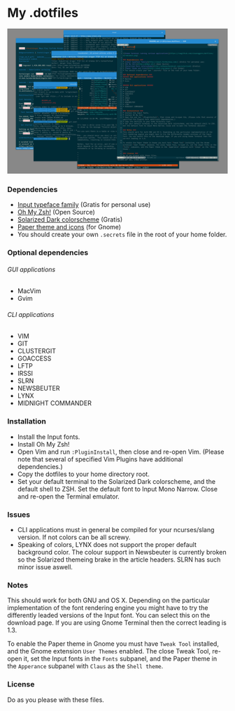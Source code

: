 My .dotfiles
============

![Gnome terminal running various applications](https://raw.githubusercontent.com/clauseggers/dotfiles/master/screenshot.png)

### Dependencies ###
* [Input typeface family](http://input.fontbureau.com/) (Gratis for personal use)
* [Oh My Zsh!](http://ohmyz.sh/) (Open Source)
* [Solarized Dark colorscheme](http://ethanschoonover.com/solarized) (Gratis)
* [Paper theme and icons](http://snwh.org/paper/) (for Gnome)
* You should create your own `.secrets` file in the root of your home folder.

### Optional dependencies ###
###### GUI applications ######
* MacVim
* Gvim

###### CLI applications ######
* VIM
* GIT
* CLUSTERGIT
* GOACCESS
* LFTP
* IRSSI
* SLRN
* NEWSBEUTER
* LYNX
* MIDNIGHT COMMANDER

### Installation ###
* Install the Input fonts.
* Install Oh My Zsh!
* Open Vim and run `:PluginInstall`, then close and re-open Vim. (Please note that several of specified Vim Plugins have additional dependencies.)
* Copy the dotfiles to your home directory root.
* Set your default terminal to the Solarized Dark colorscheme, and the default shell to ZSH. Set the default font to Input Mono Narrow. Close and re-open the Terminal emulator.

### Issues ###
* CLI applications must in general be compiled for your ncurses/slang version. If not colors can be all screwy.
* Speaking of colors, LYNX does not support the proper default background color. The colour support in Newsbeuter is currently broken so the Solarized themeing brake in the article headers. SLRN has such minor issue aswell. 

### Notes ###
This should work for both GNU and OS X. Depending on the particular implementation of the font rendering engine you might have to try the differently leaded versions of the Input font. You can select this on the download page. If you are using Gnome Terminal then the correct leading is 1.3.

To enable the Paper theme in Gnome you must have `Tweak Tool` installed, and the Gnome extension `User Themes` enabled. The close Tweak Tool, re-open it, set the Input fonts in the `Fonts` subpanel, and the Paper theme in the `Apperance` subpanel with `Claus` as the `Shell theme`.

### License ###
Do as you please with these files.
